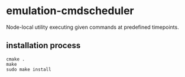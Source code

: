 # emulation-cmdscheduler
Node-local utility executing given commands at  predefined timepoints.

## installation process
```
cmake .
make
sudo make install
```
